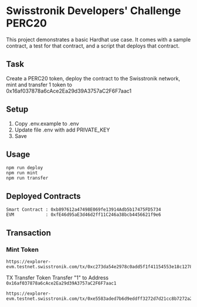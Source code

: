 # Swisstronik Developers' Challenge PERC20

This project demonstrates a basic Hardhat use case. It comes with a sample contract, a test for that contract, and a script that deploys that contract.

## Task

Create a PERC20 token, deploy the contract to the Swisstronik network, mint and transfer 1 token to 0x16af037878a6cAce2Ea29d39A3757aC2F6F7aac1

## Setup

1. Copy .env.example to .env
2. Update file .env with add PRIVATE_KEY
3. Save

## Usage

```shell
npm run deploy
npm run mint
npm run transfer
```

## Deployed Contracts

```
Smart Contract : 0xb897612a47498E069fe13914Adb5b17475FD5734
EVM            : 0xfE46d95aE3d46d2ff11C246a38bcb4456621f9e6
```

## Transaction

### Mint Token

```
https://explorer-evm.testnet.swisstronik.com/tx/0xc273da54e2978c0add5f1f41154553e18c1278f51d3e734917799cda9a8e16dd
```

TX Transfer
Token Transfer "1" to Address ```0x16af037878a6cAce2Ea29d39A3757aC2F6F7aac1```

```
https://explorer-evm.testnet.swisstronik.com/tx/0xe5583aded7b6d9eddff3272d7d21cc8b7272a2d50f4c305df2e7f8391253b6de
```
